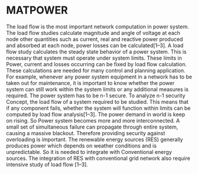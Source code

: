 # MATPOWER

The load flow is the most important network computation in power system. The load flow studies calculate magnitude and angle of voltage at each node other quantities such as current, real and reactive power produced and absorbed at each node, power losses can be calculated[1–3].
A load flow study calculates the steady state behavior of a power system. This is necessary that system must operate under system limits. These limits in Power, current and losses occurring can be fixed by load flow calculation. These calculations are needed for many control and planning application. For example, whenever any power system equipment in a network has to be taken out for maintenance, it is important to know whether the power system can still work within the system limits or any additional measures is required. The power system has to be n-1 secure. To analyze n-1 security Concept, the load flow of a system required to be studied. This means that if any component fails, whether the system will function within limits can be computed by load flow analysis[1–3].
The power demand in world is keep on rising. So Power system becomes more and more interconnected. A small set of simultaneous failure can propagate through entire system, causing a massive blackout. Therefore providing security against overloading is important. 
The renewable energy sources (RES) generally produces power which depends on weather conditions and is unpredictable. So it is needed to integrate with Conventional energy sources. The integration of RES with conventional grid network also require intensive study of load flow [1–3]. 

